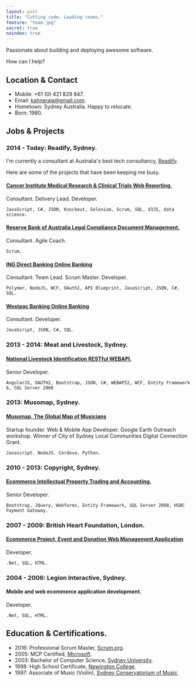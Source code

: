 ```yaml
---
layout: post
title: "Cutting code. Leading teams."
feature: "team.jpg"
secret: true
noindex: true
---
```


Passionate about building and deploying awesome software.

How can I help?

## Location & Contact

- Mobile: +61 (0) 421 829 847.
- Email: kahneraja@gmail.com.
- Hometown: Sydney Australia. Happy to relocate.
- Born: 1980.

## Jobs & Projects

### 2014 - Today: Readify, Sydney.

I'm currently a consultant at Australia's best tech consultancy, [Readify](http://www.readify.net).

Here are some of the projects that have been keeping me busy.

#### [Cancer Institute Medical Research & Clinical Trials Web Reporting.](http://www.cancerinstitute.org.au)

Consultant. Delivery Lead. Developer.

	JavaScript, C#, JSON, Knockout, Selenium, Scrum, SQL, d3JS, data science.

#### [Reserve Bank of Australia Legal Compliance Document Management.](http://www.rba.gov.au)

Consultant. Agile Coach.

	Scrum.

#### [ING Direct Banking Online Banking](http://www.ingdirect.com.au)

Consultant. Team Lead. Scrum Master. Developer.

	Polymer, NodeJS, WCF, OAuth2, API Blueprint, JavaScript, JSON, C#, SQL.

#### [Westpac Banking Online Banking](http://www.westpac.com.au)

Consultant. Developer.

	JavaScript, JSON, C#, SQL.

### 2013 - 2014: Meat and Livestock, Sydney.

#### [National Livestock Identification RESTful WEBAPI.](http://www.nlis.com.au)

Senior Developer.

	AngularJS, OAUTH2, Bootstrap, JSON, C#, WEBAPI2, WCF, Entity Framework 6, SQL Server 2008

### 2013: Musomap, Sydney.

#### [Musomap, The Global Map of Musicians](http://www.musomap.com)

Startup founder. Web & Mobile App Developer. Google Earth Outreach workshop. Winner of City of Sydney Local Communities Digital Connection Grant. 

	Javascript. NodeJS. Cordova. Python.

### 2010 - 2013: Copyright, Sydney.

#### [Ecommerce Intellectual Property Trading and Accounting.](http://www.copyright.org.au)

Senior Developer.

	Bootstrap, JQuery, Webforms, Entity Framework, SQL Server 2008, HSBC Payment Gateway.

### 2007 - 2009: British Heart Foundation, London.

#### [Ecommerce Project, Event and Donation Web Management Application](http://www.bhf.org.uk)

Developer.

	.Net, SQL, HTML.

### 2004 - 2006: Legion Interactive, Sydney.

#### Mobile and web ecommerce application development.

Developer.

	.Net, SQL, HTML.

## Education & Certifications.

- 2016: Professional Scrum Master, [Scrum.org](http://www.scrum.org).
- 2005: MCP Certified, [Microsoft](http://www.microsoft.com). 
- 2003: Bachelor of Computer Science, [Sydney University](http://sydney.edu.au/).
- 1998: High School Certificate, [Newington College](http://www.newington.nsw.edu.au).
- 1997: Associate of Music (Violin), [Sydney Conservatorium of Music](http://music.sydney.edu.au).
